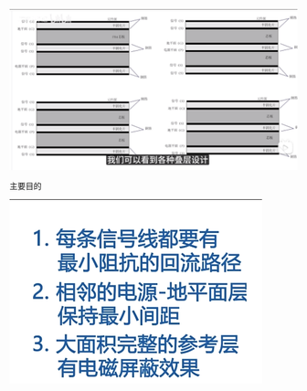 ![image-20250422144645674](./image/六层板：层叠设计.assets/image-20250422144645674.png)

主要目的

![image-20250422144652520](./image/六层板：层叠设计.assets/image-20250422144652520.png)